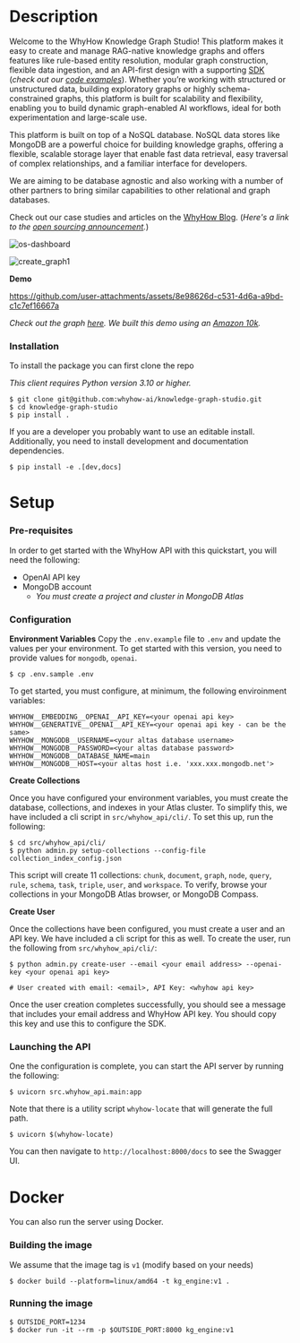 # Description

Welcome to the WhyHow Knowledge Graph Studio! This platform makes it easy to create and manage RAG-native knowledge graphs and offers features like rule-based entity resolution, modular graph construction, flexible data ingestion, and an API-first design with a supporting [SDK](https://pypi.org/project/whyhow/) (_check out our [code examples](https://whyhow-ai.github.io/whyhow-sdk-docs/examples/overview/)_). Whether you’re working with structured or unstructured data, building exploratory graphs or highly schema-constrained graphs, this platform is built for scalability and flexibility, enabling you to build dynamic graph-enabled AI workflows, ideal for both experimentation and large-scale use.

This platform is built on top of a NoSQL database. NoSQL data stores like MongoDB are a powerful choice for building knowledge graphs, offering a flexible, scalable storage layer that enable fast data retrieval, easy traversal of complex relationships, and a familiar interface for developers.

We are aiming to be database agnostic and also working with a number of other partners to bring similar capabilities to other relational and graph databases.

Check out our case studies and articles on the [WhyHow Blog](https://medium.com/enterprise-rag). (_Here's a link to the [open sourcing announcement](https://medium.com/enterprise-rag/open-sourcing-the-whyhow-knowledge-graph-studio-powered-by-nosql-edce283fb341)._)

![os-dashboard](https://github.com/user-attachments/assets/07d7926f-547f-41b1-a9e7-e9ec31590478)

![create_graph1](https://github.com/user-attachments/assets/0471338b-3045-4f6b-90a3-51370fd80372)

**Demo**

https://github.com/user-attachments/assets/8e98626d-c531-4d6a-a9bd-c1c7ef16667a

_Check out the graph [here](https://app.whyhow.ai/public/graph/673ba7d0aa25224ee88c2406). We built this demo using an [Amazon 10k](https://d18rn0p25nwr6d.cloudfront.net/CIK-0001018724/c7c14359-36fa-40c3-b3ca-5bf7f3fa0b96.pdf)._

### Installation

To install the package you can first clone the repo

_This client requires Python version 3.10 or higher._

```shell
$ git clone git@github.com:whyhow-ai/knowledge-graph-studio.git
$ cd knowledge-graph-studio
$ pip install .
```

If you are a developer you probably want to use an editable install. Additionally,
you need to install development and documentation dependencies.

```shell
$ pip install -e .[dev,docs]
```

# Setup

### Pre-requisites

In order to get started with the WhyHow API with this quickstart, you will need the following:

- OpenAI API key
- MongoDB account
  - _You must create a project and cluster in MongoDB Atlas_

### Configuration

**Environment Variables**
Copy the `.env.example` file to `.env` and update the values per your environment. To get started with this version, you need to provide values for `mongodb`, `openai`.

```shell
$ cp .env.sample .env
```

To get started, you must configure, at minimum, the following enviroinment variables:

```shell
WHYHOW__EMBEDDING__OPENAI__API_KEY=<your openai api key>
WHYHOW__GENERATIVE__OPENAI__API_KEY=<your openai api key - can be the same>
WHYHOW__MONGODB__USERNAME=<your altas database username>
WHYHOW__MONGODB__PASSWORD=<your altas database password>
WHYHOW__MONGODB__DATABASE_NAME=main
WHYHOW__MONGODB__HOST=<your altas host i.e. 'xxx.xxx.mongodb.net'>
```

**Create Collections**

Once you have configured your environment variables, you must create the database, collections, and indexes in your Atlas cluster. To simplify this, we have included a cli script in `src/whyhow_api/cli/`. To set this up, run the following:

```shell
$ cd src/whyhow_api/cli/
$ python admin.py setup-collections --config-file collection_index_config.json
```

This script will create 11 collections: `chunk`, `document`, `graph`, `node`, `query`, `rule`, `schema`, `task`, `triple`, `user`, and `workspace`. To verify, browse your collections in your MongoDB Atlas browser, or MongoDB Compass.

**Create User**

Once the collections have been configured, you must create a user and an API key. We have included a cli script for this as well. To create the user, run the following from `src/whyhow_api/cli/`:

```shell
$ python admin.py create-user --email <your email address> --openai-key <your openai api key>

# User created with email: <email>, API Key: <whyhow api key>
```

Once the user creation completes successfully, you should see a message that includes your email address and WhyHow API key. You should copy this key and use this to configure the SDK.

### Launching the API

One the configuration is complete, you can start the API server by running the following:

```shell
$ uvicorn src.whyhow_api.main:app
```

Note that there is a utility script `whyhow-locate` that will generate
the full path.

```shell
$ uvicorn $(whyhow-locate)
```

You can then navigate to `http://localhost:8000/docs` to see the Swagger UI.

# Docker

You can also run the server using Docker.

### Building the image

We assume that the image tag is `v1` (modify based on your needs)

```shell
$ docker build --platform=linux/amd64 -t kg_engine:v1 .
```

### Running the image

```shell
$ OUTSIDE_PORT=1234
$ docker run -it --rm -p $OUTSIDE_PORT:8000 kg_engine:v1
```
